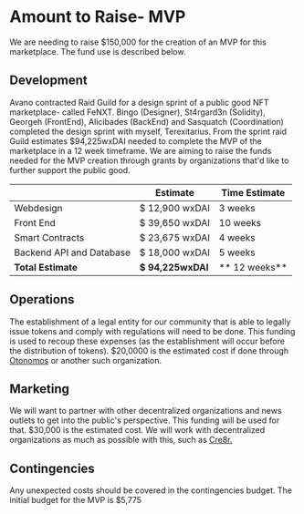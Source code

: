 # Amount to Raise- MVP

We are needing to raise $150,000 for the creation of an MVP for this marketplace. The fund use is described below.&#x20;

## Development&#x20;

Avano contracted Raid Guild for a design sprint of a public good NFT marketplace- called FeNXT. Bingo (Designer), St4rgard3n (Solidity), Georgeh (FrontEnd), Alicibades (BackEnd) and Sasquatch (Coordination) completed the design sprint with myself, Terexitarius. From the sprint raid Guild estimates $94,225wxDAI needed to complete the MVP of the marketplace in a 12 week timeframe. We are aiming to raise the funds needed for the MVP creation through grants by organizations that'd like to further support the public good.&#x20;

|                          | Estimate          | Time Estimate     |
| ------------------------ | ----------------- | ----------------- |
| Webdesign                | $ 12,900 wxDAI    | 3 weeks           |
| Front End                | $ 39,650 wxDAI    | 10 weeks          |
| Smart Contracts          | $ 23,675 wxDAI    | 4 weeks           |
| Backend API and Database | $ 18,000 wxDAI    | 5 weeks           |
| **Total Estimate**       | **$ 94,225wxDAI** | \*\* 12 weeks\*\* |

## Operations&#x20;

The establishment of a legal entity for our community that is able to legally issue tokens and comply with regulations will need to be done. This funding is used to recoup these expenses (as the establishment will occur before the distribution of tokens). $20,0000 is the estimated cost if done through [Otonomos](https://otonomos.com/order/8/new) or another such organization.

## Marketing&#x20;

We will want to partner with other decentralized organizations and news outlets to get into the public's perspective. This funding will be used for that. $30,000 is the estimated cost. We will work with decentralized organizations as much as possible with this, such as [Cre8r.](https://cre8r.vip/)

## Contingencies&#x20;

Any unexpected costs should be covered in the contingencies budget. The initial budget for the MVP is $5,775&#x20;
